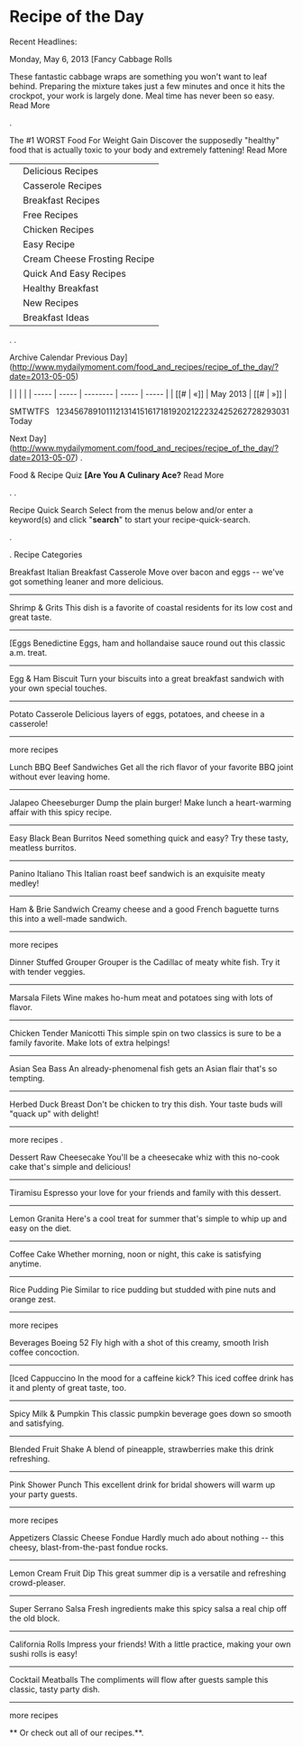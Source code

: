 # Recipe of the Day

Recent Headlines:

Monday, May 6, 2013
\[Fancy Cabbage Rolls

These fantastic cabbage wraps are something you won't want to leaf behind. Preparing the mixture takes just a few minutes and once it hits the crockpot, your work is largely done. Meal time has never been so easy.
Read More

.

The #1 WORST Food For Weight Gain
Discover the supposedly "healthy" food that is actually toxic to your body and extremely fattening!
Read More

|     |                              |
| --- | ---------------------------- |
|     | Delicious Recipes            |
|     | Casserole Recipes            |
|     | Breakfast Recipes            |
|     | Free Recipes                 |
|     | Chicken Recipes              |
|     | Easy Recipe                  |
|     | Cream Cheese Frosting Recipe |
|     | Quick And Easy Recipes       |
|     | Healthy Breakfast            |
|     | New Recipes                  |
|     | Breakfast Ideas              |

.
.

Archive Calendar
Previous Day](http://www.mydailymoment.com/food_and_recipes/recipe_of_the_day/?date=2013-05-05)

|       |       |          |
| ----- | ----- | -------- | ----- | ----- |
| \[\[# | «\]\] | May 2013 | \[\[# | »\]\] |

SMTWTFS   12345678910111213141516171819202122232425262728293031 Today

Next Day](http://www.mydailymoment.com/food_and_recipes/recipe_of_the_day/?date=2013-05-07)
.

Food & Recipe Quiz
**\[Are You A Culinary Ace?**
Read More

.
.

Recipe Quick Search
Select from the menus below and/or enter a keyword(s) and click "**search**" to start your recipe-quick-search.

.

.
Recipe Categories

Breakfast
Italian Breakfast Casserole
Move over bacon and eggs -- we've got something leaner and more delicious.

______________________________________________________________________

Shrimp & Grits
This dish is a favorite of coastal residents for its low cost and great taste.

______________________________________________________________________

\[Eggs Benedictine
Eggs, ham and hollandaise sauce round out this classic a.m. treat.

______________________________________________________________________

Egg & Ham Biscuit
Turn your biscuits into a great breakfast sandwich with your own special touches.

______________________________________________________________________

Potato Casserole
Delicious layers of eggs, potatoes, and cheese in a casserole!

______________________________________________________________________

more recipes

Lunch
BBQ Beef Sandwiches
Get all the rich flavor of your favorite BBQ joint without ever leaving home.

______________________________________________________________________

Jalapeo Cheeseburger
Dump the plain burger! Make lunch a heart-warming affair with this spicy recipe.

______________________________________________________________________

Easy Black Bean Burritos
Need something quick and easy? Try these tasty, meatless burritos.

______________________________________________________________________

Panino Italiano
This Italian roast beef sandwich is an exquisite meaty medley!

______________________________________________________________________

Ham & Brie Sandwich
Creamy cheese and a good French baguette turns this into a well-made sandwich.

______________________________________________________________________

more recipes

Dinner
Stuffed Grouper
Grouper is the Cadillac of meaty white fish. Try it with tender veggies.

______________________________________________________________________

Marsala Filets
Wine makes ho-hum meat and potatoes sing with lots of flavor.

______________________________________________________________________

Chicken Tender Manicotti
This simple spin on two classics is sure to be a family favorite. Make lots of extra helpings!

______________________________________________________________________

Asian Sea Bass
An already-phenomenal fish gets an Asian flair that's so tempting.

______________________________________________________________________

Herbed Duck Breast
Don't be chicken to try this dish. Your taste buds will "quack up" with delight!

______________________________________________________________________

more recipes
.

Dessert
Raw Cheesecake
You'll be a cheesecake whiz with this no-cook cake that's simple and delicious!

______________________________________________________________________

Tiramisu
Espresso your love for your friends and family with this dessert.

______________________________________________________________________

Lemon Granita
Here's a cool treat for summer that's simple to whip up and easy on the diet.

______________________________________________________________________

Coffee Cake
Whether morning, noon or night, this cake is satisfying anytime.

______________________________________________________________________

Rice Pudding Pie
Similar to rice pudding but studded with pine nuts and orange zest.

______________________________________________________________________

more recipes

Beverages
Boeing 52
Fly high with a shot of this creamy, smooth Irish coffee concoction.

______________________________________________________________________

\[Iced Cappuccino
In the mood for a caffeine kick? This iced coffee drink has it and plenty of great taste, too.

______________________________________________________________________

Spicy Milk & Pumpkin
This classic pumpkin beverage goes down so smooth and satisfying.

______________________________________________________________________

Blended Fruit Shake
A blend of pineapple, strawberries make this drink refreshing.

______________________________________________________________________

Pink Shower Punch
This excellent drink for bridal showers will warm up your party guests.

______________________________________________________________________

more recipes

Appetizers
Classic Cheese Fondue
Hardly much ado about nothing -- this cheesy, blast-from-the-past fondue rocks.

______________________________________________________________________

Lemon Cream Fruit Dip
This great summer dip is a versatile and refreshing crowd-pleaser.

______________________________________________________________________

Super Serrano Salsa
Fresh ingredients make this spicy salsa a real chip off the old block.

______________________________________________________________________

California Rolls
Impress your friends! With a little practice, making your own sushi rolls is easy!

______________________________________________________________________

Cocktail Meatballs
The compliments will flow after guests sample this classic, tasty party dish.

______________________________________________________________________

more recipes

\*\*
Or check out all of our recipes.\*\*.
